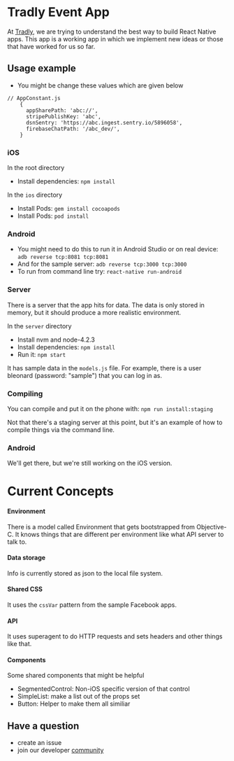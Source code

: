 # Tradly Event App

At [Tradly](https://tradly.app), we are trying to understand the best way to build React Native apps. This app is a working app in which we implement new ideas or those that have worked for us so far.

## Usage example
* You might be change these values which are given below

```tsx
// AppConstant.js
    {
      appSharePath: 'abc://',
      stripePublishKey: 'abc',
      dsnSentry: 'https://abc.ingest.sentry.io/5896058',
      firebaseChatPath: '/abc_dev/',
    }
```

### iOS
In the root directory
* Install dependencies: `npm install`

In the `ios` directory

* Install Pods: `gem install cocoapods`
* Install Pods: `pod install`


### Android

* You might need to do this to run it in Android Studio or on real device: `adb reverse tcp:8081 tcp:8081`
* And for the sample server: `adb reverse tcp:3000 tcp:3000`
* To run from command line try: `react-native run-android`

### Server

There is a server that the app hits for data. The data is only stored in memory, but it should produce a more realistic environment.

In the `server` directory

* Install nvm and node-4.2.3
* Install dependencies: `npm install`
* Run it: `npm start`

It has sample data in the `models.js` file. For example, there is a user bleonard (password: "sample") that you can log in as.


### Compiling

You can compile and put it on the phone with: `npm run install:staging`

Not that there's a staging server at this point, but it's an example of how to compile things via the command line.

### Android

We'll get there, but we're still working on the iOS version.

# Current Concepts

#### Environment

There is a model called Environment that gets bootstrapped from Objective-C. It knows things that are different per environment like what API server to talk to.

#### Data storage

Info is currently stored as json to the local file system.

#### Shared CSS

It uses the `cssVar` pattern from the sample Facebook apps.

#### API

It uses superagent to do HTTP requests and sets headers and other things like that.

#### Components

Some shared components that might be helpful

* SegmentedControl: Non-iOS specific version of that control
* SimpleList: make a list out of the props set
* Button: Helper to make them all similiar

## Have a question
- create an issue
- join our developer [community](https://community.tradly.app)
